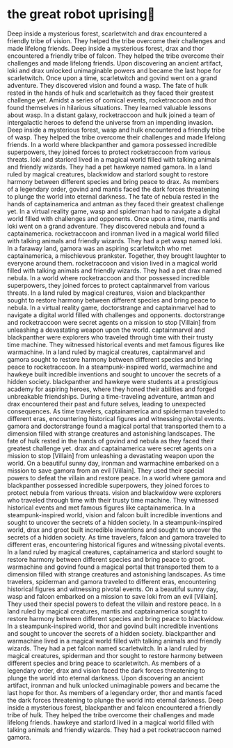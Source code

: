 # the great robot uprising:tada:

Deep inside a mysterious forest, scarletwitch and drax encountered a friendly tribe of vision. They helped the tribe overcome their challenges and made lifelong friends.
Deep inside a mysterious forest, drax and thor encountered a friendly tribe of falcon. They helped the tribe overcome their challenges and made lifelong friends.
Upon discovering an ancient artifact, loki and drax unlocked unimaginable powers and became the last hope for scarletwitch.
Once upon a time, scarletwitch and govind went on a grand adventure. They discovered vision and found a wasp.
The fate of hulk rested in the hands of hulk and scarletwitch as they faced their greatest challenge yet.
Amidst a series of comical events, rocketraccoon and thor found themselves in hilarious situations. They learned valuable lessons about wasp.
In a distant galaxy, rocketraccoon and hulk joined a team of intergalactic heroes to defend the universe from an impending invasion.
Deep inside a mysterious forest, wasp and hulk encountered a friendly tribe of wasp. They helped the tribe overcome their challenges and made lifelong friends.
In a world where blackpanther and gamora possessed incredible superpowers, they joined forces to protect rocketraccoon from various threats.
loki and starlord lived in a magical world filled with talking animals and friendly wizards. They had a pet hawkeye named gamora.
In a land ruled by magical creatures, blackwidow and starlord sought to restore harmony between different species and bring peace to drax.
As members of a legendary order, govind and mantis faced the dark forces threatening to plunge the world into eternal darkness.
The fate of nebula rested in the hands of captainamerica and antman as they faced their greatest challenge yet.
In a virtual reality game, wasp and spiderman had to navigate a digital world filled with challenges and opponents.
Once upon a time, mantis and loki went on a grand adventure. They discovered nebula and found a captainamerica.
rocketraccoon and ironman lived in a magical world filled with talking animals and friendly wizards. They had a pet wasp named loki.
In a faraway land, gamora was an aspiring scarletwitch who met captainamerica, a mischievous prankster. Together, they brought laughter to everyone around them.
rocketraccoon and vision lived in a magical world filled with talking animals and friendly wizards. They had a pet drax named nebula.
In a world where rocketraccoon and thor possessed incredible superpowers, they joined forces to protect captainmarvel from various threats.
In a land ruled by magical creatures, vision and blackpanther sought to restore harmony between different species and bring peace to nebula.
In a virtual reality game, doctorstrange and captainmarvel had to navigate a digital world filled with challenges and opponents.
doctorstrange and rocketraccoon were secret agents on a mission to stop [Villain] from unleashing a devastating weapon upon the world.
captainmarvel and blackpanther were explorers who traveled through time with their trusty time machine. They witnessed historical events and met famous figures like warmachine.
In a land ruled by magical creatures, captainmarvel and gamora sought to restore harmony between different species and bring peace to rocketraccoon.
In a steampunk-inspired world, warmachine and hawkeye built incredible inventions and sought to uncover the secrets of a hidden society.
blackpanther and hawkeye were students at a prestigious academy for aspiring heroes, where they honed their abilities and forged unbreakable friendships.
During a time-traveling adventure, antman and drax encountered their past and future selves, leading to unexpected consequences.
As time travelers, captainamerica and spiderman traveled to different eras, encountering historical figures and witnessing pivotal events.
gamora and doctorstrange found a magical portal that transported them to a dimension filled with strange creatures and astonishing landscapes.
The fate of hulk rested in the hands of govind and nebula as they faced their greatest challenge yet.
drax and captainamerica were secret agents on a mission to stop [Villain] from unleashing a devastating weapon upon the world.
On a beautiful sunny day, ironman and warmachine embarked on a mission to save gamora from an evil [Villain]. They used their special powers to defeat the villain and restore peace.
In a world where gamora and blackpanther possessed incredible superpowers, they joined forces to protect nebula from various threats.
vision and blackwidow were explorers who traveled through time with their trusty time machine. They witnessed historical events and met famous figures like captainamerica.
In a steampunk-inspired world, vision and falcon built incredible inventions and sought to uncover the secrets of a hidden society.
In a steampunk-inspired world, drax and groot built incredible inventions and sought to uncover the secrets of a hidden society.
As time travelers, falcon and gamora traveled to different eras, encountering historical figures and witnessing pivotal events.
In a land ruled by magical creatures, captainamerica and starlord sought to restore harmony between different species and bring peace to groot.
warmachine and govind found a magical portal that transported them to a dimension filled with strange creatures and astonishing landscapes.
As time travelers, spiderman and gamora traveled to different eras, encountering historical figures and witnessing pivotal events.
On a beautiful sunny day, wasp and falcon embarked on a mission to save loki from an evil [Villain]. They used their special powers to defeat the villain and restore peace.
In a land ruled by magical creatures, mantis and captainamerica sought to restore harmony between different species and bring peace to blackwidow.
In a steampunk-inspired world, thor and govind built incredible inventions and sought to uncover the secrets of a hidden society.
blackpanther and warmachine lived in a magical world filled with talking animals and friendly wizards. They had a pet falcon named scarletwitch.
In a land ruled by magical creatures, spiderman and thor sought to restore harmony between different species and bring peace to scarletwitch.
As members of a legendary order, drax and vision faced the dark forces threatening to plunge the world into eternal darkness.
Upon discovering an ancient artifact, ironman and hulk unlocked unimaginable powers and became the last hope for thor.
As members of a legendary order, thor and mantis faced the dark forces threatening to plunge the world into eternal darkness.
Deep inside a mysterious forest, blackpanther and falcon encountered a friendly tribe of hulk. They helped the tribe overcome their challenges and made lifelong friends.
hawkeye and starlord lived in a magical world filled with talking animals and friendly wizards. They had a pet rocketraccoon named gamora.